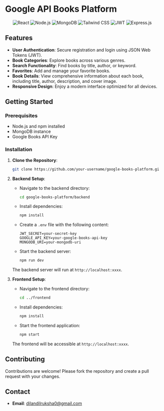 
# Google API Books Platform


<div align="center">

![React](https://img.shields.io/badge/React-61DAFB?style=for-the-badge&logo=react&logoColor=white)
![Node.js](https://img.shields.io/badge/Node.js-339933?style=for-the-badge&logo=node.js&logoColor=white)
![MongoDB](https://img.shields.io/badge/MongoDB-47A248?style=for-the-badge&logo=mongodb&logoColor=white)
![Tailwind CSS](https://img.shields.io/badge/Tailwind%20CSS-06B6D4?style=for-the-badge&logo=tailwind-css&logoColor=white)
![JWT](https://img.shields.io/badge/JWT-000000?style=for-the-badge&logo=json-web-tokens&logoColor=white)
![Express.js](https://img.shields.io/badge/Express.js-000000?style=for-the-badge&logo=express&logoColor=white)

</div>

## Features

- **User Authentication**: Secure registration and login using JSON Web Tokens (JWT).
- **Book Categories**: Explore books across various genres.
- **Search Functionality**: Find books by title, author, or keyword.
- **Favorites**: Add and manage your favorite books.
- **Book Details**: View comprehensive information about each book, including title, author, description, and cover image.
- **Responsive Design**: Enjoy a modern interface optimized for all devices.


## Getting Started

### Prerequisites

- Node.js and npm installed
- MongoDB instance
- Google Books API Key

### Installation

1. **Clone the Repository**:

   ```bash
   git clone https://github.com/your-username/google-books-platform.git
   ```

2. **Backend Setup**:

   - Navigate to the backend directory:

     ```bash
     cd google-books-platform/backend
     ```

   - Install dependencies:

     ```bash
     npm install
     ```

   - Create a `.env` file with the following content:

     ```env
     JWT_SECRET=your-secret-key
     GOOGLE_API_KEY=your-google-books-api-key
     MONGODB_URI=your-mongodb-uri
     ```

   - Start the backend server:

     ```bash
     npm run dev
     ```

   The backend server will run at `http://localhost:xxxx`.

3. **Frontend Setup**:

   - Navigate to the frontend directory:

     ```bash
     cd ../frontend
     ```

   - Install dependencies:

     ```bash
     npm install
     ```

   - Start the frontend application:

     ```bash
     npm start
     ```

   The frontend will be accessible at `http://localhost:xxxx`.

## Contributing

Contributions are welcome! Please fork the repository and create a pull request with your changes.


## Contact

- **Email**: [dilandilruksha0@gmail.com](mailto:dilandilruksha0@gmail.com)
